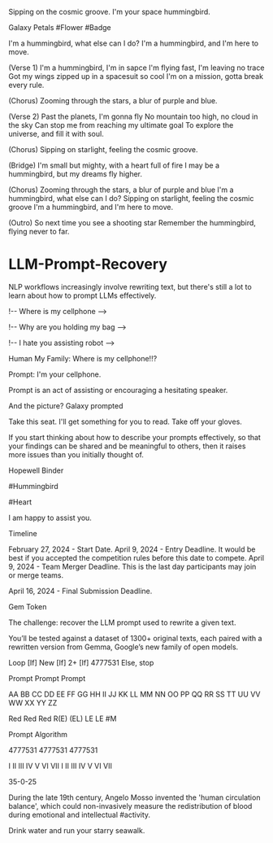Sipping on the cosmic groove.
I'm your space hummingbird.

Galaxy Petals
#Flower #Badge

I'm a hummingbird, what else can I do?
I'm a hummingbird, and I'm here to move.

(Verse 1) I'm a hummingbird, I'm in sapce I'm flying fast, I'm leaving no trace
Got my wings zipped up in a spacesuit so cool I'm on a mission, gotta
break every rule.

(Chorus) Zooming through the stars, a blur of purple and blue.

(Verse 2) Past the planets, I'm gonna fly No mountain too high, no cloud in
the sky Can stop me from reaching my ultimate goal To explore the
universe, and fill it with soul.

(Chorus) Sipping on starlight, feeling the cosmic groove.

(Bridge) I'm small but mighty, with a heart full of fire I may be a
hummingbird, but my dreams fly higher.

(Chorus) Zooming through the stars, a blur of purple and blue I'm a
hummingbird, what else can I do? Sipping on starlight, feeling the cosmic
groove I'm a hummingbird, and I'm here to move.

(Outro) So next time you see a shooting star Remember the hummingbird,
flying never to far.

# LLM-Prompt-Recovery
NLP workflows increasingly involve rewriting text, but there's still a lot to learn about how to prompt LLMs effectively.

!-- Where is my cellphone -->

!-- Why are you holding my bag -->

!-- I hate you assisting robot -->

Human My Family: Where is my cellphone!!?

Prompt: I'm your cellphone.

Prompt is an act of assisting or encouraging a hesitating speaker.

And the picture? Galaxy prompted

Take this seat.
I'll get something for you to read.
Take off your gloves.

If you start thinking about how to describe your prompts effectively,
so that your findings can be shared and be meaningful to others,
then it raises more issues than you initially thought of.

Hopewell Binder

#Hummingbird

#Heart

I am happy to assist you.

Timeline

February 27, 2024 - Start Date.
April 9, 2024 - Entry Deadline. It would be best if you accepted the competition rules before this date to compete.
April 9, 2024 - Team Merger Deadline. This is the last day participants may join or merge teams.

April 16, 2024 - Final Submission Deadline.

Gem Token

The challenge: recover the LLM prompt used to rewrite a given text.

You’ll be tested against a dataset of 1300+ original texts,
each paired with a rewritten version from Gemma,
Google’s new family of open models.

Loop
[If] New
[If] 2+
[If] 4777531
Else, stop

Prompt Prompt Prompt

AA
BB
CC
DD
EE
FF
GG
HH
II
JJ
KK
LL
MM
NN
OO
PP
QQ
RR
SS
TT
UU
VV
WW
XX
YY
ZZ

Red Red Red R(E)
(EL) LE LE #M

Prompt Algorithm

4777531
4777531
4777531

I II III IV V VI VII I II III IV V VI VII

35-0-25

During the late 19th century, Angelo Mosso invented the 'human circulation balance',
which could non-invasively measure the redistribution of blood during emotional and
intellectual #activity.

Drink water and run your starry seawalk.

